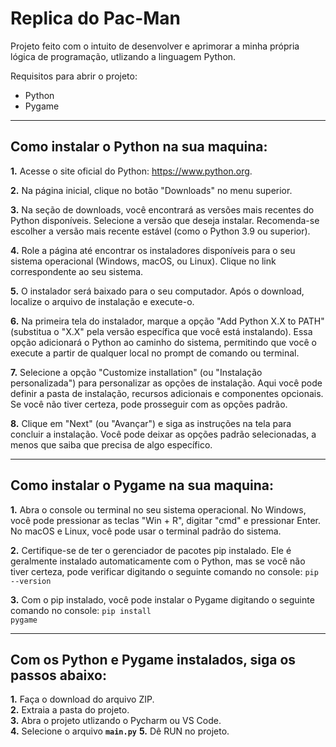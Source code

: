 # Replica do Pac-Man

Projeto feito com o intuito de desenvolver e aprimorar a minha própria lógica de programação, utlizando a linguagem Python.

Requisitos para abrir o projeto:
- Python
- Pygame

<hr>
<h2>Como instalar o Python na sua maquina:</h2>

<strong>1.</strong> Acesse o site oficial do Python: https://www.python.org.

<strong>2.</strong> Na página inicial, clique no botão "Downloads" no menu superior.

<strong>3.</strong> Na seção de downloads, você encontrará as versões mais recentes do Python disponíveis. Selecione a versão que deseja instalar. Recomenda-se escolher a versão mais recente estável (como o Python 3.9 ou superior).

<strong>4.</strong> Role a página até encontrar os instaladores disponíveis para o seu sistema operacional (Windows, macOS, ou Linux). Clique no link correspondente ao seu sistema.

<strong>5.</strong> O instalador será baixado para o seu computador. Após o download, localize o arquivo de instalação e execute-o.

<strong>6.</strong> Na primeira tela do instalador, marque a opção "Add Python X.X to PATH" (substitua o "X.X" pela versão específica que você está instalando). Essa opção adicionará o Python ao caminho do sistema, permitindo que você o execute a partir de qualquer local no prompt de comando ou terminal.

<strong>7.</strong> Selecione a opção "Customize installation" (ou "Instalação personalizada") para personalizar as opções de instalação. Aqui você pode definir a pasta de instalação, recursos adicionais e componentes opcionais. Se você não tiver certeza, pode prosseguir com as opções padrão.

<strong>8.</strong> Clique em "Next" (ou "Avançar") e siga as instruções na tela para concluir a instalação. Você pode deixar as opções padrão selecionadas, a menos que saiba que precisa de algo específico.

<hr>
<h2>Como instalar o Pygame na sua maquina:</h2>

<strong>1.</strong> Abra o console ou terminal no seu sistema operacional. No Windows, você pode pressionar as teclas "Win + R", digitar "cmd" e pressionar Enter. No macOS e Linux, você pode usar o terminal padrão do sistema.

<strong>2.</strong> Certifique-se de ter o gerenciador de pacotes pip instalado. Ele é geralmente instalado automaticamente com o Python, mas se você não tiver certeza, pode verificar digitando o seguinte comando no console: <code>pip --version</code>

<strong>3.</strong> Com o pip instalado, você pode instalar o Pygame digitando o seguinte comando no console: <code>pip install pygame</code>

<hr>
<h2>Com os Python e Pygame instalados, siga os passos abaixo:</h2>

<strong>1.</strong> Faça o download do arquivo ZIP.<br>
<strong>2.</strong> Extraia a pasta do projeto.<br>
<strong>3.</strong> Abra o projeto utlizando o Pycharm ou VS Code.<br>
<strong>4.</strong> Selecione o arquivo <strong><code>main.py</code></strong>
<strong>5.</strong> Dê RUN no projeto.<br>

